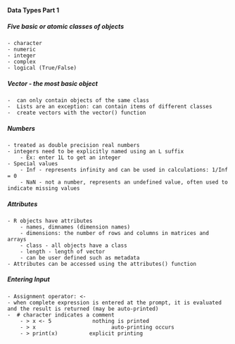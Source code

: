 **Data Types Part 1**

##### Five basic or atomic classes of objects
	- character
	- numeric
	- integer
	- complex
	- logical (True/False)
	
##### Vector - the most basic object
	-  can only contain objects of the same class
	-  Lists are an exception: can contain items of different classes
	-  create vectors with the vector() function

##### Numbers
	- treated as double precision real numbers
	- integers need to be explicitly named using an L suffix
		- Ex: enter 1L to get an integer
	- Special values
		- Inf - represents infinity and can be used in calculations: 1/Inf = 0
		- NaN - not a number, represents an undefined value, often used to indicate missing values
	 
##### Attributes
	- R objects have attributes
		- names, dimnames (dimension names)
		- dimensions: the number of rows and columns in matrices and arrays
		- class - all objects have a class
		- length - length of vector
		- can be user defined such as metadata
	- Attributes can be accessed using the attributes() function

##### Entering Input
	- Assignment operator: <-
	- when complete expression is entered at the prompt, it is evaluated and the result is returned (may be auto-printed)
	-  # character indicates a comment
		- > x <- 5             nothing is printed 
		- > x    					 auto-printing occurs
		- > print(x)          explicit printing

